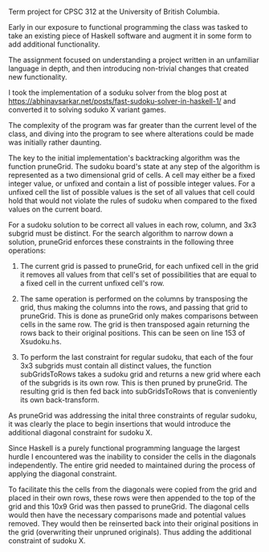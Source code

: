 Term project for CPSC 312 at the University of British Columbia.

Early in our exposure to functional programming the class was tasked to take an existing piece of Haskell software and augment it in some form to add additional functionality. 

The assignment focused on understanding a project written in an unfamiliar language in depth, and then introducing non-trivial changes that created new functionality. 

I took the implementation of a soduku solver from the blog post at https://abhinavsarkar.net/posts/fast-sudoku-solver-in-haskell-1/ and converted it to solving soduko X variant games.

The complexity of the program was far greater than the current level of the class, and diving into the program to see where alterations could be made was initially rather daunting. 

The key to the initial implementation's backtracking algorithm was the function pruneGrid. 
The sudoku board's state at any step of the algorithm is represented as a two dimensional grid of cells. A cell may either be a fixed integer value, or unfixed and contain a list of possible integer values. For a unfixed cell the list of possible values is the set of all values that cell could hold that would not violate the rules of sudoku when compared to the fixed values on the current board. 

For a sudoku solution to be correct all values in each row, column, and 3x3 subgrid must be distinct. For the search algorithm to narrow down a solution, pruneGrid enforces these constraints in the following three operations:

1) The current grid is passed to pruneGrid, for each unfixed cell in the grid it removes all values from that cell's set of possibilities that are equal to a fixed cell in the current unfixed cell's row.  

2) The same operation is performed on the columns by transposing the grid, thus making the columns into the rows, and passing that grid to pruneGrid. This is done as pruneGrid only makes comparisons between cells in the same row. The grid is then transposed again returning the rows back to their original positions. This can be seen on line 153 of Xsudoku.hs.

3) To perform the last constraint for regular sudoku, that each of the four 3x3 subgrids must contain all distinct values, the function subGridsToRows takes a sudoku grid and returns a new grid where each of the subgrids is its own row.  This is then pruned by pruneGrid. The resulting grid is then fed back into subGridsToRows that is conveniently its own back-transform. 

As pruneGrid was addressing the inital three constraints of regular sudoku, it was clearly the place to begin insertions that would introduce the additional diagonal constraint for sudoku X.

Since Haskell is a purely functional programming language the largest hurdle I encountered was the inability to consider the cells in the diagonals independently. The entire grid needed to maintained during the process of applying the diagonal constraint.

To facilitate this the cells from the diagonals were copied from the grid and placed in their own rows, these rows were then appended to the top of the grid and this 10x9 Grid was then passed to pruneGrid. The diagonal cells would then have the necessary comparisons made and potential values removed. They would then be reinserted back into their original positions in the grid (overwriting their unpruned originals). Thus adding the additional constraint of sudoku X.